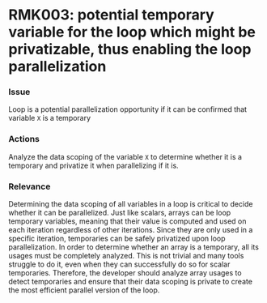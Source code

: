 # RMK003: potential temporary variable for the loop which might be privatizable, thus enabling the loop parallelization

### Issue

Loop is a potential parallelization opportunity if it can be confirmed that
variable `X` is a temporary

### Actions

Analyze the data scoping of the variable `X` to determine whether it is a
temporary and privatize it when parallelizing if it is.

### Relevance

Determining the data scoping of all variables in a loop is critical to decide
whether it can be parallelized. Just like scalars, arrays can be loop temporary
variables, meaning that their value is computed and used on each iteration
regardless of other iterations. Since they are only used in a specific
iteration, temporaries can be safely privatized upon loop parallelization. In
order to determine whether an array is a temporary, all its usages must be
completely analyzed. This is not trivial and many tools struggle to do it, even
when they can successfully do so for scalar temporaries. Therefore, the
developer should analyze array usages to detect temporaries and ensure that
their data scoping is private to create the most efficient parallel version of
the loop.
